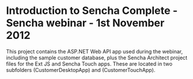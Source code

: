 Introduction to Sencha Complete - Sencha webinar - 1st November 2012
==================================

This project contains the ASP.NET Web API app used during the webinar, including the sample customer database, plus the Sencha Architect project files for the Ext JS and Sencha Touch apps.  These are located in two subfolders (CustomerDesktopApp) and (CustomerTouchApp).